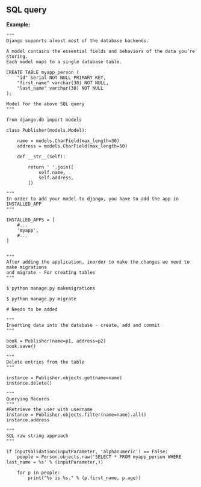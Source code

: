 SQL query
-------

**Example:**

    """
    Django supports almost most of the database backends.  

    A model contains the essential fields and behaviors of the data you’re storing.
    Each model maps to a single database table.

    CREATE TABLE myapp_person (
    	"id" serial NOT NULL PRIMARY KEY,
    	"first_name" varchar(30) NOT NULL,
    	"last_name" varchar(30) NOT NULL
	);

	Model for the above SQL query
	"""

	from django.db import models

	class Publisher(models.Model):

   		name = models.CharField(max_length=30)
   		address = models.CharField(max_length=50)

		def __str__(self):

    		return ' '.join([
        		self.name,
        		self.address,
    		])

    """
    In order to add your model to django, you have to add the app in INSTALLED_APP
    """

    INSTALLED_APPS = [
    	#...
    	'myapp',
    	#...
	]


	"""
	After adding the application, inorder to make the changes we need to make migrations
	and migrate - For creating tables 
	"""

	$ python manage.py makemigrations

	$ python manage.py migrate

	# Needs to be added

	"""
	Inserting data into the database - create, add and commit
	"""
	
	book = Publisher(name=p1, address=p2)
	book.save()

	"""
	Delete entries from the table
	"""
	
	instance = Publisher.objects.get(name=name)
	instance.delete()

	"""
	Querying Records
	"""
	#Retrieve the user with username
	instance = Publisher.objects.filter(name=name).all()
	instance.address

	"""
	SQL raw string approach
	"""
	
	if inputValidation(inputParameter, 'alphanumeric') == False:
		people = Person.objects.raw('SELECT * FROM myapp_person WHERE last_name = %s' % (inputParameter,))
	
		for p in people:
			print("%s is %s." % (p.first_name, p.age))